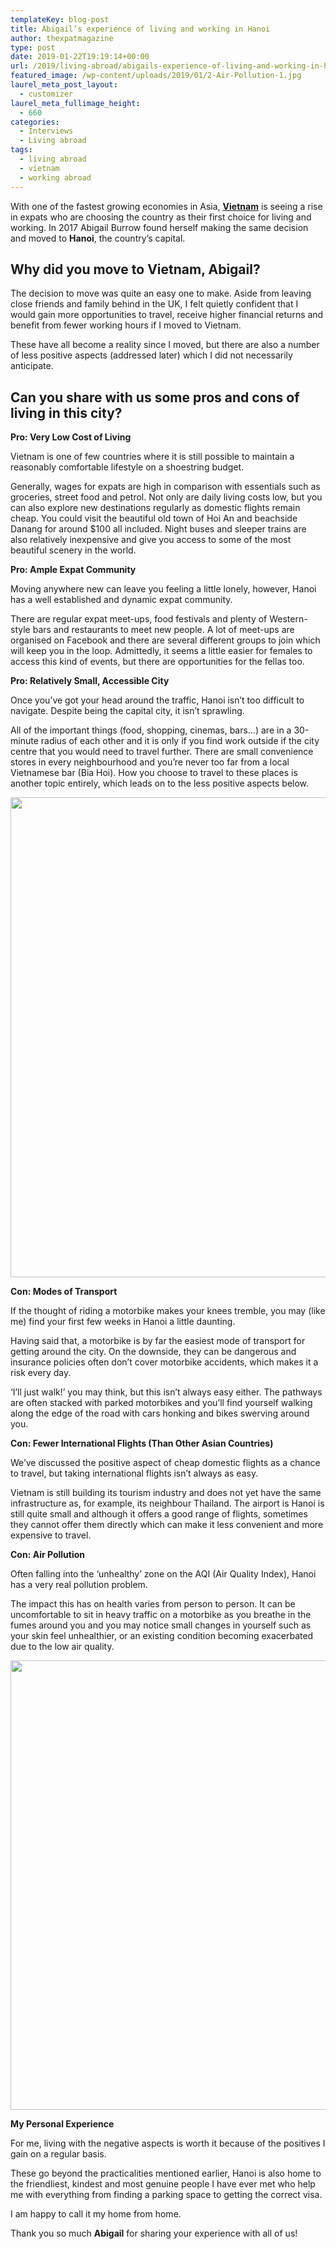 ```yaml
---
templateKey: blog-post
title: Abigail’s experience of living and working in Hanoi
author: thexpatmagazine
type: post
date: 2019-01-22T19:19:14+00:00
url: /2019/living-abroad/abigails-experience-of-living-and-working-in-hanoi/
featured_image: /wp-content/uploads/2019/01/2-Air-Pollution-1.jpg
laurel_meta_post_layout:
  - customizer
laurel_meta_fullimage_height:
  - 660
categories:
  - Interviews
  - Living abroad
tags:
  - living abroad
  - vietnam
  - working abroad
---
```


<span style="font-weight: 400;">With one of the fastest growing economies in Asia, <a href="http://localhost/thexpatmagazine-wp/2018/expat-life/teaching-abroad-and-living-a-bourgeois-existence-in-hanoi/"><strong>Vietnam</strong></a> is seeing a rise in expats who are choosing the country as their first choice for living and working. In 2017 Abigail Burrow found herself making the same decision and moved to <strong>Hanoi</strong>, the </span><span style="font-weight: 400;">country’s</span> <span style="font-weight: 400;">capital. </span>

## Why did you move to Vietnam, Abigail?

<span style="font-weight: 400;">The decision to move was quite an easy one to make. Aside from leaving close friends and family behind in the UK, I felt quietly confident that I would gain more opportunities to travel, receive higher financial returns and benefit from fewer working hours if I moved to Vietnam. </span>

<span style="font-weight: 400;">These have all become a reality since I moved, but there are also a number of less positive aspects (addressed later) which I did not necessarily anticipate. </span>

## Can you share with us some pros and cons of living in this city?

**Pro: Very Low Cost of Living**

<span style="font-weight: 400;">Vietnam is one of few countries where it is still possible to maintain a reasonably comfortable lifestyle on a shoestring budget. </span>

<span style="font-weight: 400;">Generally, wages for expats are high in comparison with essentials such as groceries, street food and petrol. Not only are daily living costs low, but you can also explore new destinations regularly as domestic flights remain cheap. You could visit the beautiful old town of Hoi An and beachside Danang for around \$100 all included. Night buses and sleeper trains are also relatively inexpensive and give you access to some of the most beautiful scenery in the world. </span>

**Pro: Ample Expat Community**

<span style="font-weight: 400;">Moving anywhere new can leave you feeling a little lonely, however, Hanoi has a well established and dynamic expat community. </span>

<span style="font-weight: 400;">There are regular expat meet-ups, food festivals and plenty of Western-style bars and restaurants to meet new people. A lot of meet-ups are organised on Facebook and there are several different groups to join which will keep you in the loop. Admittedly, it seems a little easier for females to access this kind of events, but there are opportunities for the fellas too. </span>

**Pro: Relatively Small, Accessible City**

<span style="font-weight: 400;">Once you’ve got your head around the traffic, Hanoi isn’t too difficult to navigate. Despite being the capital city, it isn’t sprawling. </span>

<span style="font-weight: 400;">All of the important things (food, shopping, cinemas, bars…) are in a 30-minute radius of each other and it is only if you find work outside if the city centre that you would need to travel further. There are small convenience stores in every neighbourhood and you’re never too far from a local Vietnamese bar (Bia Hoi). How you choose to travel to these places is another topic entirely, which leads on to the less positive aspects below.</span>

<img class="aligncenter size-large wp-image-1185" src="http://localhost/thexpatmagazine-wp/wp-content/uploads/2019/01/1-Scenery-1024x768.jpg" alt="" width="1024" height="768" srcset="http://localhost/thexpatmagazine-wp/wp-content/uploads/2019/01/1-Scenery-1024x768.jpg 1024w, http://localhost/thexpatmagazine-wp/wp-content/uploads/2019/01/1-Scenery-300x225.jpg 300w, http://localhost/thexpatmagazine-wp/wp-content/uploads/2019/01/1-Scenery-768x576.jpg 768w, http://localhost/thexpatmagazine-wp/wp-content/uploads/2019/01/1-Scenery-1150x863.jpg 1150w, http://localhost/thexpatmagazine-wp/wp-content/uploads/2019/01/1-Scenery.jpg 1400w" sizes="(max-width: 1024px) 100vw, 1024px" />

**Con: Modes of Transport**

<span style="font-weight: 400;">If the thought of riding a motorbike makes your knees tremble, you may (like me) find your first few weeks in Hanoi a little daunting. </span>

<span style="font-weight: 400;">Having said that, a motorbike is by far the easiest mode of transport for getting around the city. On the downside, they can be dangerous and insurance policies often don’t cover motorbike accidents, which makes it a risk every day. </span>

<span style="font-weight: 400;">‘I’ll just walk!’ you may think, but this isn’t always easy either. The pathways are often stacked with parked motorbikes and you’ll find yourself walking along the edge of the road with cars honking and bikes swerving around you. </span>

**Con: Fewer International Flights (Than Other Asian Countries)**

<span style="font-weight: 400;">We’ve discussed the positive aspect of cheap domestic flights as a chance to travel, but taking international flights isn’t always as easy. </span>

<span style="font-weight: 400;">Vietnam is still building its tourism industry and does not yet have the same infrastructure as, for example, its neighbour Thailand. The airport is Hanoi is still quite small and although it offers a good range of flights, sometimes they cannot offer them directly which can make it less convenient and more expensive to travel. </span>

**Con: Air Pollution**

<span style="font-weight: 400;">Often falling into the ‘unhealthy’ zone on the AQI (Air Quality Index), Hanoi has a very real pollution problem. </span>

<span style="font-weight: 400;">The impact this has on health varies from person to person. It can be uncomfortable to sit in heavy traffic on a motorbike as you breathe in the fumes around you and you may notice small changes in yourself such as your skin feel unhealthier, or an existing condition becoming exacerbated due to the low air quality.</span>

<img class="aligncenter size-large wp-image-1186" src="http://localhost/thexpatmagazine-wp/wp-content/uploads/2019/01/2-Air-Pollution-1024x719.jpg" alt="" width="1024" height="719" srcset="http://localhost/thexpatmagazine-wp/wp-content/uploads/2019/01/2-Air-Pollution-1024x719.jpg 1024w, http://localhost/thexpatmagazine-wp/wp-content/uploads/2019/01/2-Air-Pollution-300x211.jpg 300w, http://localhost/thexpatmagazine-wp/wp-content/uploads/2019/01/2-Air-Pollution-768x539.jpg 768w, http://localhost/thexpatmagazine-wp/wp-content/uploads/2019/01/2-Air-Pollution-1150x807.jpg 1150w, http://localhost/thexpatmagazine-wp/wp-content/uploads/2019/01/2-Air-Pollution.jpg 1400w" sizes="(max-width: 1024px) 100vw, 1024px" />

**My Personal Experience**

<span style="font-weight: 400;">For me, living with the negative aspects is worth it because of the positives I gain on a regular basis. </span>

<span style="font-weight: 400;">These go beyond the practicalities mentioned earlier, Hanoi is also home to the friendliest, kindest and most genuine people I have ever met who help me with everything from finding a parking space to getting the correct visa.</span>

<span style="font-weight: 400;">I am happy to call it my home from home. </span>

Thank you so much **Abigail** for sharing your experience with all of us!
